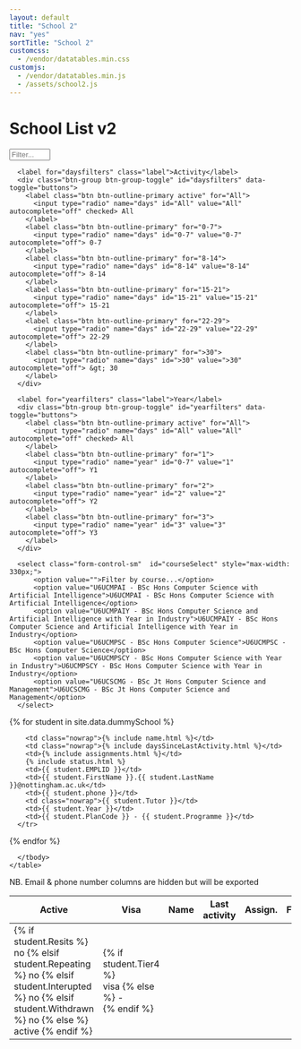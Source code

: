 ```yaml
---
layout: default
title: "School 2"
nav: "yes"
sortTitle: "School 2"
customcss:
  - /vendor/datatables.min.css
customjs:
  - /vendor/datatables.min.js
  - /assets/school2.js
---
```


<div class="container main">
  <h1>School List v2</h1>

  <form class="form-inline">
      <!--<label for="Filter"></label>-->
      <input type="text" class="form-control" id="Filter" size="6" placeholder="Filter...">

      <label for="daysfilters" class="label">Activity</label>
      <div class="btn-group btn-group-toggle" id="daysfilters" data-toggle="buttons">
        <label class="btn btn-outline-primary active" for="All">
          <input type="radio" name="days" id="All" value="All" autocomplete="off" checked> All
        </label>
        <label class="btn btn-outline-primary" for="0-7">
          <input type="radio" name="days" id="0-7" value="0-7" autocomplete="off"> 0-7
        </label>
        <label class="btn btn-outline-primary" for="8-14">
          <input type="radio" name="days" id="8-14" value="8-14" autocomplete="off"> 8-14
        </label>
        <label class="btn btn-outline-primary" for="15-21">
          <input type="radio" name="days" id="15-21" value="15-21" autocomplete="off"> 15-21
        </label>
        <label class="btn btn-outline-primary" for="22-29">
          <input type="radio" name="days" id="22-29" value="22-29" autocomplete="off"> 22-29
        </label>
        <label class="btn btn-outline-primary" for=">30">
          <input type="radio" name="days" id=">30" value=">30" autocomplete="off"> &gt; 30
        </label>
      </div>

      <label for="yearfilters" class="label">Year</label>
      <div class="btn-group btn-group-toggle" id="yearfilters" data-toggle="buttons">
        <label class="btn btn-outline-primary active" for="All">
          <input type="radio" name="days" id="All" value="All" autocomplete="off" checked> All
        </label>
        <label class="btn btn-outline-primary" for="1">
          <input type="radio" name="year" id="0-7" value="1" autocomplete="off"> Y1
        </label>
        <label class="btn btn-outline-primary" for="2">
          <input type="radio" name="year" id="2" value="2" autocomplete="off"> Y2
        </label>
        <label class="btn btn-outline-primary" for="3">
          <input type="radio" name="year" id="3" value="3" autocomplete="off"> Y3
        </label>
      </div>

      <select class="form-control-sm"  id="courseSelect" style="max-width: 330px;">
          <option value="">Filter by course...</option>
          <option value="U6UCMPAI - BSc Hons Computer Science with Artificial Intelligence">U6UCMPAI - BSc Hons Computer Science with Artificial Intelligence</option>
          <option value="U6UCMPAIY - BSc Hons Computer Science and Artificial Intelligence with Year in Industry">U6UCMPAIY - BSc Hons Computer Science and Artificial Intelligence with Year in Industry</option>
          <option value="U6UCMPSC - BSc Hons Computer Science">U6UCMPSC - BSc Hons Computer Science</option>
          <option value="U6UCMPSCY - BSc Hons Computer Science with Year in Industry">U6UCMPSCY - BSc Hons Computer Science with Year in Industry</option>
          <option value="U6UCSCMG - BSc Jt Hons Computer Science and Management">U6UCSCMG - BSc Jt Hons Computer Science and Management</option>  
      </select>
<!--      
      <div class="custom-control custom-switch">
        <input type="checkbox" class="custom-control-input" id="ActiveToggle" checked>
        <label class="custom-control-label" for="ActiveToggle">Active</label>
      </div>
-->
  </form>






  <table class="table table-hover table-sm" id="DataTable" >
    <thead class="thead-dark">
      <tr>
      <!-- first 2 are hidden; just for filters -->
       <th scope="col">Active</th>
       <th scope="col">Visa</th>
        <th scope="col">Name</th>
        <th scope="col" class="nowrap">Last activity</th>
        <th scope="col">Assign.</th>
        <th scope="col">Flags</th>  
        <th scope="col">EMPLID</th>
        <th scope="col">email</th>
        <th scope="col">phone</th>
        <th scope="col">Tutor</th>
        <th scope="col">Yr</th>
        <th scope="col">Programme</th>
      </tr>
    </thead>
    <tbody>

{% for student in site.data.dummySchool %}
      <tr>
        <!-- hidden col for filters: active -->
        <td>
            {% if student.Resits %}
              no
            {% elsif student.Repeating %}
              no
            {% elsif student.Interupted %}
              no
            {% elsif student.Withdrawn %}
              no
            {% else %}
              active
            {% endif %}
        </td>
        <!-- hidden col for filters: visa -->
        <td>
            {% if student.Tier4 %}     
                visa
            {% else %}
                -               
            {% endif %}
        </td>         

        <td class="nowrap">{% include name.html %}</td>
        <td class="nowrap">{% include daysSinceLastActivity.html %}</td>
        <td>{% include assignments.html %}</td>
        {% include status.html %}
        <td>{{ student.EMPLID }}</td>
        <td>{{ student.FirstName }}.{{ student.LastName }}@nottingham.ac.uk</td>
        <td>{{ student.phone }}</td>
        <td class="nowrap">{{ student.Tutor }}</td>
        <td>{{ student.Year }}</td>
        <td>{{ student.PlanCode }} - {{ student.Programme }}</td>
      </tr>
{% endfor %}

      </tbody>
    </table>



<p class="foot">NB. Email & phone number columns are hidden but will be exported</p>

</div>
